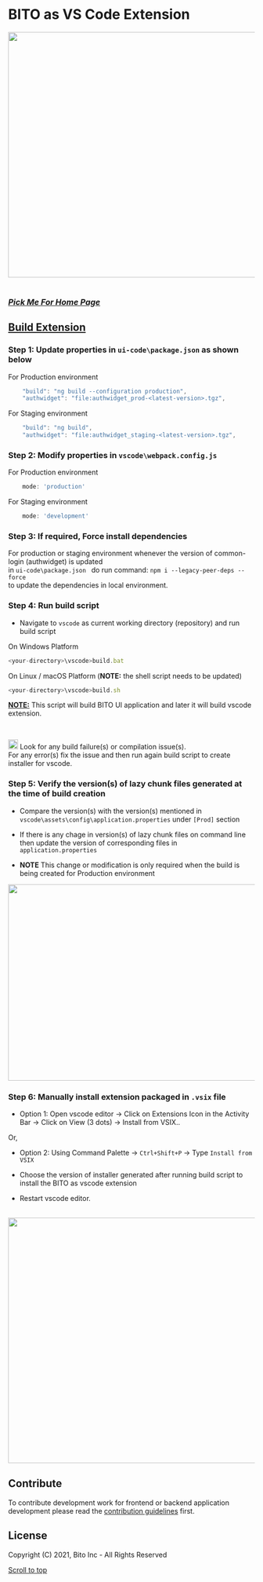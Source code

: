 
# **BITO as VS Code Extension** #

<img src="../media/vscode_BITO.gif" width="900" height="500"/> <br/></br>

*<h3 style="text-align:justify">[Pick Me For Home Page](../README.md)</h3>*

## <ins>Build Extension</ins> ##


### **Step 1:** Update properties in `ui-code\package.json` as shown below ###

For Production environment

```javascript
    "build": "ng build --configuration production",
    "authwidget": "file:authwidget_prod-<latest-version>.tgz",
```

For Staging environment

```javascript
    "build": "ng build",
    "authwidget": "file:authwidget_staging-<latest-version>.tgz",
```

### **Step 2:** Modify properties in `vscode\webpack.config.js ` ###

For Production environment

```javascript
    mode: 'production'
```

For Staging environment

```javascript
    mode: 'development'
```

### **Step 3:** If required, Force install dependencies ###

For production or staging environment whenever the version of common-login (authwidget) is updated<br/>
in `ui-code\package.json ` do run command: `npm i --legacy-peer-deps --force` <br/>
to update the dependencies in local environment. 


### **Step 4:** Run build script ###

- Navigate to `vscode` as current working directory (repository) and run build script

On Windows Platform

```javascript
<your-directory>\vscode>build.bat
```

On Linux / macOS Platform (**NOTE:** the shell script needs to be updated)

```javascript
<your-directory>\vscode>build.sh
```

**<ins>NOTE:</ins>** This script will build BITO UI application and later it will build vscode extension.

<br/>

<img src="../media/important.png" width="20" height="20" /> Look for any build failure(s) or compilation issue(s).<br/>
For any error(s) fix the issue and then run again build script to create installer for vscode.


### **Step 5:** Verify the version(s) of lazy chunk files generated at the time of build creation   ###

- Compare the version(s) with the version(s) mentioned in `vscode\assets\config\application.properties` under `[Prod]` section

- If there is any chage in version(s) of lazy chunk files on command line then update the version of corresponding files in `application.properties`

- **NOTE** This change or modification is only required when the build is being created for Production environment

<img src="../media/vscode_build.png" width="800" height="400"/>



### **Step 6:** Manually install extension packaged in `.vsix` file  ###

- Option 1: Open vscode editor -> Click on Extensions Icon in the Activity Bar -> Click on View (3 dots) -> Install from VSIX..

Or, <br/>
- Option 2: Using Command Palette -> `Ctrl+Shift+P` -> Type `Install from VSIX`

- Choose the version of installer generated after running build script to install the BITO as vscode extension

- Restart vscode editor.

<br/>

<img src="../media/install_extension_vscode.gif" width="900" height="500"/>

<br/>

## Contribute ##

To contribute development work for frontend or backend application development please read the [contribution guidelines](https://bito.atlassian.net/wiki/spaces/EN/pages/209092633/Process+and+Guidelines+for+Dev+Team) first.

## License ##

Copyright (C) 2021, Bito Inc - All Rights Reserved

[Scroll to top](#bito-as-vs-code-extension)
